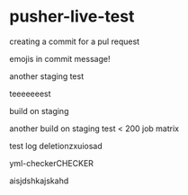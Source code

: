 # pusher-live-test

creating a commit for a pul request

emojis in commit message!


another staging test

teeeeeeest


build on staging

another build on staging
test < 200 job matrix

test log deletionzxuiosad

yml-checkerCHECKER



aisjdshkajskahd
